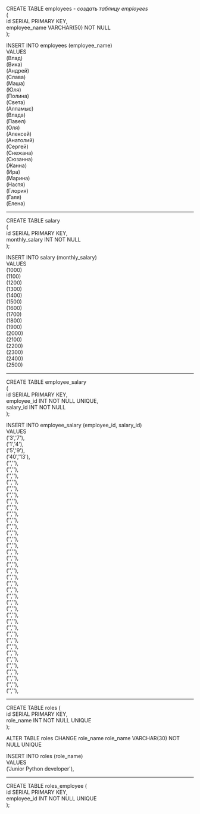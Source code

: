 CREATE TABLE employees  - *создать таблицу employees*  
(  
id SERIAL PRIMARY KEY,   
employee_name VARCHAR(50) NOT NULL  
);   

INSERT INTO employees (employee_name)  
VALUES  
(Влад)  
(Вика)  
(Андрей)  
(Слава)  
(Маша)  
(Юля)  
(Полина)  
(Света)  
(Алпамыс)  
(Влада)  
(Павел)  
(Оля)  
(Алексей)  
(Анатолий)  
(Сергей)  
(Снежана)  
(Сюзанна)  
(Жанна)  
(Ира)  
(Марина)  
(Настя)  
(Глория)  
(Галя)  
(Елена)  

_______________________________________________________
CREATE TABLE salary      
(      
id SERIAL PRIMARY KEY,         
monthly_salary INT NOT NULL        
);         

INSERT INTO salary (monthly_salary)  
VALUES  
(1000)  
(1100)  
(1200)  
(1300)  
(1400)  
(1500)  
(1600)  
(1700)  
(1800)  
(1900)  
(2000)  
(2100)  
(2200)  
(2300)  
(2400)  
(2500)  
____

CREATE TABLE employee_salary   
(  
id SERIAL PRIMARY KEY,  
employee_id INT NOT NULL UNIQUE,  
salary_id INT NOT NULL  
);  

INSERT INTO employee_salary (employee_id, salary_id)   
VALUES  
('3','7'),  
('1','4'),  
('5','9'),  
('40','13'),  
('',''),  
('',''),  
('',''),  
('',''),  
('',''),  
('',''),  
('',''),  
('',''),  
('',''),  
('',''),  
('',''),  
('',''),  
('',''),  
('',''),  
('',''),  
('',''),  
('',''),  
('',''),  
('',''),  
('',''),  
('',''),  
('',''),  
('',''),  
('',''),  
('',''),  
('',''),  
('',''),  
('',''),    
('',''),    
('',''),  
('',''),  
('',''),  
('',''),  
('',''),  
('',''),  
('',''),  
('',''),  

________

CREATE TABLE roles (  
id SERIAL PRIMARY KEY,  
role_name INT NOT NULL UNIQUE  
);  

ALTER TABLE roles CHANGE role_name role_name VARCHAR(30) NOT NULL UNIQUE  

INSERT INTO roles (role_name)  
VALUES  
('Junior Python developer'),

_____

CREATE TABLE roles_employee (  
id SERIAL PRIMARY KEY,  
employee_id INT NOT NULL UNIQUE  
);  
